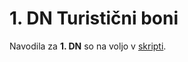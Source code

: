 # 1. DN Turistični boni

Navodila za **1. DN** so na voljo v [skripti](https://teaching.lavbic.net/OIS/2020-2021/DN1.html).